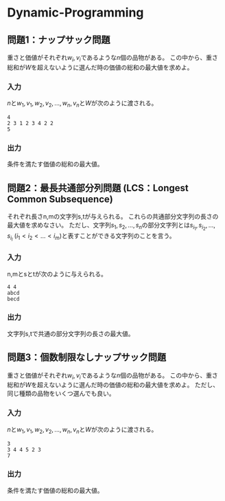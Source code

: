 # Dynamic-Programming

## 問題1：ナップサック問題
重さと価値がそれぞれ$w_i,v_i$であるような$n$個の品物がある。
この中から、重さ総和が$W$を超えないように選んだ時の価値の総和の最大値を求めよ。

### 入力
$n$と$w_1,v_1,w_2,v_2,...,w_n,v_n$と$W$が次のように渡される。
```
4
2 3 1 2 3 4 2 2
5
```
### 出力
条件を満たす価値の総和の最大値。

## 問題2：最長共通部分列問題 (LCS：Longest Common Subsequence)
それぞれ長さn,mの文字列s,tが与えられる。
これらの共通部分文字列の長さの最大値を求めなさい。
ただし、文字列$s_1,s_2,...,s_n$の部分文字列とは$s_{i_1},s_{i_2},...,s_{i_l}\ (i_1 < i_2 < ... < i_m)$と表すことができる文字列のことを言う。

### 入力
n,mとsとtが次のように与えられる。
```
4 4
abcd
becd
```
### 出力
文字列s,tで共通の部分文字列の長さの最大値。

## 問題3：個数制限なしナップサック問題
重さと価値がそれぞれ$w_i,v_i$であるような$n$個の品物がある。
この中から、重さ総和が$W$を超えないように選んだ時の価値の総和の最大値を求めよ。
ただし、同じ種類の品物をいくつ選んでも良い。

### 入力
$n$と$w_1,v_1,w_2,v_2,...,w_n,v_n$と$W$が次のように渡される。
```
3
3 4 4 5 2 3
7
```
### 出力
条件を満たす価値の総和の最大値。